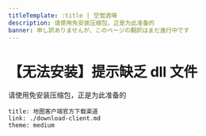 ```yaml
---
titleTemplate: :title | 空蛍酒場
description: 请使用免安装压缩包，正是为此准备的
banner: 申し訳ありませんが、このページの翻訳はまだ進行中です
---
```


[文：【无法安装】提示缺乏dll文件]: # 'https://support.qq.com/products/321980/faqs/127820'

# 【无法安装】提示缺乏 dll 文件

请使用免安装压缩包，正是为此准备的

```card
title: 地图客户端官方下载渠道
link: ./download-client.md
theme: medium
```
